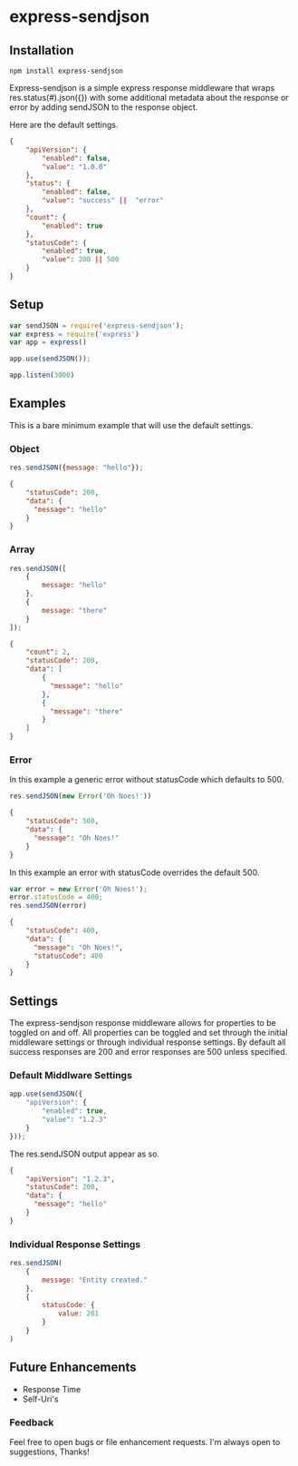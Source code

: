 # express-sendjson

## Installation
```
npm install express-sendjson
```

Express-sendjson is a simple express response middleware that wraps res.status(#).json({}) with some additional metadata about the response or error by adding sendJSON to the response object.

Here are the default settings.
```json
{
    "apiVersion": {
        "enabled": false,
        "value": "1.0.0"
    },
    "status": {
        "enabled": false,
        "value": "success" ||  "error"
    },
    "count": {
        "enabled": true
    },
    "statusCode": {
        "enabled": true,
        "value": 200 || 500
    }
}
```

## Setup
```js
var sendJSON = require('express-sendjson');
var express = require('express')
var app = express()

app.use(sendJSON());

app.listen(3000)
```

## Examples
This is a bare minimum example that will use the default settings.

### Object
```js
res.sendJSON({message: "hello"});
```

```json
{
    "statusCode": 200,
    "data": {
      "message": "hello"
    }
}
```

### Array
```js
res.sendJSON([
    {
        message: "hello"
    },
    {
        message: "there"
    }
]);
```

```json
{
    "count": 2,
    "statusCode": 200,
    "data": [
        {
          "message": "hello"
        },
        {
          "message": "there"
        }
    ]
}
```

### Error

In this example a generic error without statusCode which defaults to 500.
```js
res.sendJSON(new Error('Oh Noes!'))
```

```json
{
    "statusCode": 500,
    "data": {
      "message": "Oh Noes!"
    }
}
```

In this example an error with statusCode overrides the default 500.
```js
var error = new Error('Oh Noes!');
error.statusCode = 400;
res.sendJSON(error)
```

```json
{
    "statusCode": 400,
    "data": {
      "message": "Oh Noes!",
      "statusCode": 400
    }
}
```

## Settings
The express-sendjson response middleware allows for properties to be toggled on and off. All properties can be toggled and set through the initial middleware settings or through individual response settings. By default all success responses are 200 and error responses are 500 unless specified.

### Default Middlware Settings
```js
app.use(sendJSON({
    "apiVersion": {
        "enabled": true,
        "value": "1.2.3"
    }
}));
```

The res.sendJSON output appear as so.
```json
{
    "apiVersion": "1.2.3",
    "statusCode": 200,
    "data": {
      "message": "hello"
    }
}
```

### Individual Response Settings
```js
res.sendJSON(
    {
        message: "Entity created."
    },
    {
        statusCode: {
            value: 201
        }
    }
)
```

## Future Enhancements
* Response Time
* Self-Uri's

### Feedback
Feel free to open bugs or file enhancement requests. I'm always open to suggestions, Thanks!
